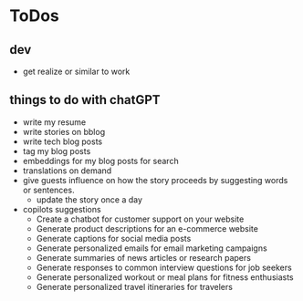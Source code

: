 # ToDos

## dev

- get realize or similar to work


## things to do with chatGPT
- write my resume
- write stories on bblog
- write tech blog posts
- tag my blog posts
- embeddings for my blog posts for search
- translations on demand
- give guests influence on how the story proceeds by suggesting words or sentences.
  - update the story once a day
- copilots suggestions
  - Create a chatbot for customer support on your website
  - Generate product descriptions for an e-commerce website
  - Generate captions for social media posts
  - Generate personalized emails for email marketing campaigns
  - Generate summaries of news articles or research papers
  - Generate responses to common interview questions for job seekers
  - Generate personalized workout or meal plans for fitness enthusiasts
  - Generate personalized travel itineraries for travelers
